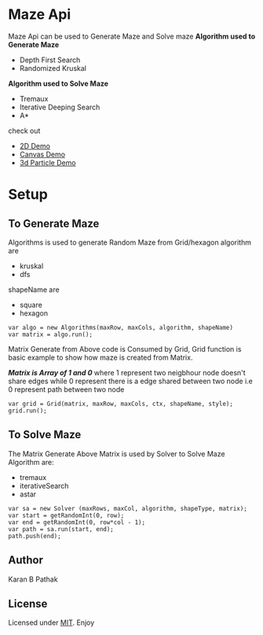 # Maze Api
Maze Api can be used to Generate Maze and Solve maze
**Algorithm used to Generate Maze**
- Depth First Search
- Randomized Kruskal 

**Algorithm used to Solve Maze**
- Tremaux
- Iterative Deeping Search
- A*

check out 
- [2D Demo](http://mazecy5.surge.sh)
- [Canvas Demo](http://mazecy5.surge.sh/example/canvas_demo/)
- [3d Particle Demo](http://particlemaze.surge.sh/index.html)


# Setup

## To Generate Maze
Algorithms is used to generate Random Maze from Grid/hexagon
algorithm are
- kruskal
- dfs

shapeName are
- square
- hexagon

```
var algo = new Algorithms(maxRow, maxCols, algorithm, shapeName)
var matrix = algo.run();
```

Matrix Generate from Above code is Consumed by Grid, Grid function is basic example to show how maze is created from Matrix.

***Matrix is Array of 1 and 0***
 where 1 represent two neigbhour node doesn't share edges while 0 represent there is a edge shared between two node i.e 0 represent path between two node

```
var grid = Grid(matrix, maxRow, maxCols, ctx, shapeName, style);
grid.run();
```

## To Solve Maze
The Matrix Generate Above Matrix is used by Solver to Solve Maze
Algorithm are:
- tremaux
- iterativeSearch
- astar

```
var sa = new Solver (maxRows, maxCol, algorithm, shapeType, matrix);
var start = getRandomInt(0, row);
var end = getRandomInt(0, row*col - 1);
var path = sa.run(start, end);
path.push(end);
```

## Author
Karan B Pathak

## License

Licensed under [MIT](https://opensource.org/licenses/mit-license.php). Enjoy